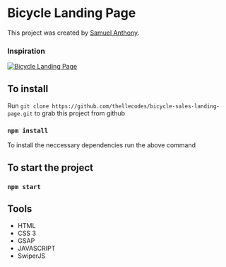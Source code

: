 # Bicycle Landing Page

This project was created by [Samuel Anthony](https://twitter.com/sam1an).

### Inspiration
[![Bicycle Landing Page](https://assets.materialup.com/uploads/0b577407-f55f-402f-9840-e5932748c32f/preview.png)](https://www.uplabs.com/posts/bicycle-landing-page-c49a563c-ffcc-4f78-8a18-63b2a10bdccc)


## To install

Run `git clone https://github.com/thellecodes/bicycle-sales-landing-page.git` to grab this project from github

### `npm install`

To install the neccessary dependencies run the above command

## To start the project

### `npm start`

## Tools

- HTML
- CSS 3
- GSAP
- JAVASCRIPT
- SwiperJS

